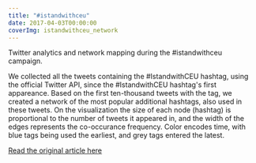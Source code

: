 ```yaml
---
title: "#istandwithceu"
date: 2017-04-03T00:00:00
coverImg: istandwithceu_network
---
```


Twitter analytics and network mapping during the #istandwithceu campaign.

<!--more-->

We collected all the tweets containing the #IstandwithCEU hashtag, using the official Twitter API, since the #IstandwithCEU hashtag's first appareance. Based on the first ten-thousand tweets with the tag, we created a network of the most popular additional hashtags, also used in these tweets. On the visualization the size of each node (hashtag) is proportional to the number of tweets it appeared in, and the width of the edges represents the co-occurance frequency. Color encodes time, with blue tags being used the earliest, and grey tags entered the latest.

[Read the original article here](https://networkdatascience.ceu.edu/node/326)
